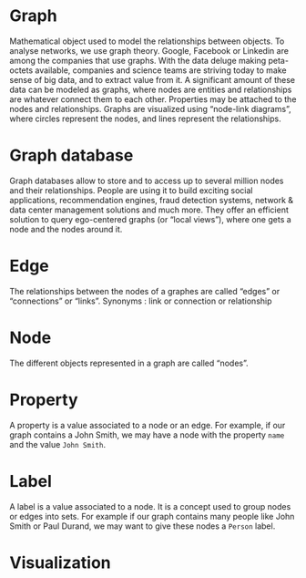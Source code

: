 # Graph
Mathematical object used to model the relationships between objects. To analyse networks, we use graph theory. Google, Facebook or Linkedin are among the companies that use graphs.
With the data deluge making peta-octets available, companies and science teams are striving today to make sense of big data, and to extract value from it. A significant amount of these data can be modeled as graphs, where nodes are entities and relationships are whatever connect them to each other. Properties may be attached to the nodes and relationships. Graphs are visualized using “node-link diagrams”, where circles represent the nodes, and lines represent the relationships.

# Graph database
Graph databases allow to store and to access up to several million nodes and their relationships. People are using it to build exciting social applications, recommendation engines, fraud detection systems, network & data center management solutions and much more. They offer an efficient solution to query ego-centered graphs (or “local views”), where one gets a node and the nodes around it.

# Edge
The relationships between the nodes of a graphes are called “edges” or “connections” or “links”.
Synonyms : link or connection or relationship

# Node
The different objects represented in a graph are called “nodes”.

# Property
A property is a value associated to a node or an edge. For example, if our graph contains a John Smith, we may have a node with the property ```name``` and the value ```John Smith```.

# Label
A label is a value associated to a node. It is a concept used to group nodes or edges into sets. For example if our graph contains many people like John Smith or Paul Durand, we may want to give these nodes a ```Person``` label.

# Visualization